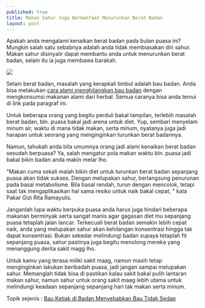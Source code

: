 ```yaml
---
published: true
title: Makan Sahur Juga Bermanfaat Menurunkan Berat Badan
layout: post
---
```

Apakah anda mengalami kenaikan berat badan pada bulan puasa ini? Mungkin salah satu sebabnya adalah anda tidak membiasakan diri sahur. Makan sahur disinyalir dapat membantu anda untuk menurunkan berat badan, selain itu ia juga membawa barakah. 

<img src="http://www.lebrasse.com/wp-content/uploads/2014/07/Qbara-Iftar-Image-copy.jpg">

Selain berat badan, masalah yang kerapkali timbul adalah bau badan. Anda bisa melakukan <a href="http://novawijaya.my.id/2016/06/menghilangkan-bau-badan-dengan-alami-dan-permanen.html">cara alami menghilangkan bau badan</a> dengan mengkonsumsi makanan alami dari herbal. Semua caranya bisa anda temui di link pada paragraf ini. 

Untuk beberapa orang yang begitu perduli bakal tampilan, terlebih masalah berat badan, bln. puasa bakal jadi arena untuk diet. Yup, sembari menyelam minum air, waktu di mana tidak makan, serta minum, nyatanya juga jadi harapan untuk seorang yang menginginkan turunkan berat badannya. 

Namun, tahukah anda bila umumnya orang jadi alami kenaikan berat badan sesudah berpuasa? Ya, salah mengatur pola makan waktu bln. puasa jadi bakal bikin badan anda makin melar lho. 

"Makan cuma sekali malah bikin diet untuk turunkan berat badan sepanjang puasa akan tidak sukses. Dengan melupakan sahur, berlangsung penurunan pada basal metabolisme. Bila basal rendah, turun dengan mencolok, tetapi saat tak mengaplikasikan hal sama resiko untuk naik bakal cepat, " kata Pakar Gizi Rita Ramayulis. 

Janganlah lupa waktu berpuka puasa anda harus juga hindari beberapa makanan berminyak serta sangat manis agar gagasan diet mu sepanjang puasa tetaplah jalan lancar. Terkecuali berat badan semakin lebih cepat naik, anda yang melupakan sahur akan kehilangan konsentrasi hingga tak dapat konsentrasi. Bukan sekedar melindungi badan supaya tetaplah fit sepanjang puasa, sahur pastinya juga begitu menolong mereka yang menanggung derita sakit magg lho. 

Untuk kamu yang terasa miliki sakit maag, namun masih tetap menginginkan lakukan beribadah puasa, jadi jangan sampai melupakan sahur. Memanglah tidak bisa di pastikan kalau sakit bakal pulih lantaran makan sahur, namun sahur untuk orang sakit maag lebih utama untuk melindungi keadaan sepanjang sepanjang hari tak makan serta minum.

Topik sejenis : <a href="http://www.bojonegorotoday.com/gaya-hidup/cara-mudah-hilangkan-bau-ketiak-dari-badan-1902/">Bau Ketiak di Badan Menyebabkan Bau Tidak Sedap</a>
